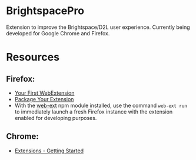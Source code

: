 # BrightspacePro
Extension to improve the Brightspace/D2L user experience. Currently being developed for Google Chrome and Firefox.

# Resources
## Firefox:
* [Your First WebExtension](https://developer.mozilla.org/en-US/docs/Mozilla/Add-ons/WebExtensions/Your_first_WebExtension)
* [Package Your Extension](https://developer.mozilla.org/en-US/docs/Mozilla/Add-ons/WebExtensions/Package_your_extension_)
* With the [web-ext](https://www.npmjs.com/package/web-ext) npm module installed, use the command `web-ext run` to immediately launch a fresh Firefox instance with the extension enabled for developing purposes.

## Chrome:
* [Extensions - Getting Started](https://developer.chrome.com/extensions/getstarted)